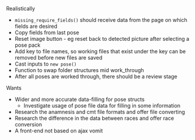Realistically

* `missing_require_fields()` should receive data from the page on which fields
  are desired
* Copy fields from last pose
* Reset image button - eg reset back to detected picture after selecting a pose
  pack
* Add key to file names, so working files that exist under the key can be
  removed before new files are saved
* Cast inputs to `new pose()`
* Function to swap folder structures mid work_through
* After all poses are worked through, there should be a review stage

Wants

* Wider and more accurate data-filling for pose structs
  * Investigate usage of pose file data for filling in some information
* Research the anamnesis and cmt file formats and offer file converting
* Research the difference in the data between races and offer race conversion
* A front-end not based on ajax vomit